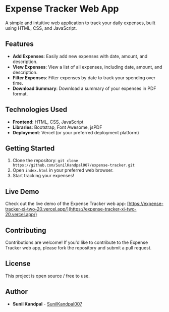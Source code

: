 # Expense Tracker Web App

A simple and intuitive web application to track your daily expenses, built using HTML, CSS, and JavaScript.

## Features

* **Add Expenses**: Easily add new expenses with date, amount, and description.
* **View Expenses**: View a list of all expenses, including date, amount, and description.
* **Filter Expenses**: Filter expenses by date to track your spending over time.
* **Download Summary**: Download a summary of your expenses in PDF format.

## Technologies Used

* **Frontend**: HTML, CSS, JavaScript
* **Libraries**: Bootstrap, Font Awesome, jsPDF
* **Deployment**: Vercel (or your preferred deployment platform)

## Getting Started

1. Clone the repository: `git clone https://github.com/SunilKandpal007/expense-tracker.git`
2. Open `index.html` in your preferred web browser.
3. Start tracking your expenses!

## Live Demo

Check out the live demo of the Expense Tracker web app: [https://expense-tracker-xi-two-20.vercel.app/](https://expense-tracker-xi-two-20.vercel.app/)

## Contributing

Contributions are welcome! If you'd like to contribute to the Expense Tracker web app, please fork the repository and submit a pull request.

## License

This project is open source / free to use.

## Author

* **Sunil Kandpal** - [SunilKandpal007](https://github.com/SunilKandpal007)

